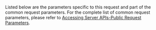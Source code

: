 Listed below are the parameters specific to this request and part of the common request parameters. For the complete list of common request parameters, please refer to [Accessing Server APIs-Public Request Parameters](9781#2_1).

